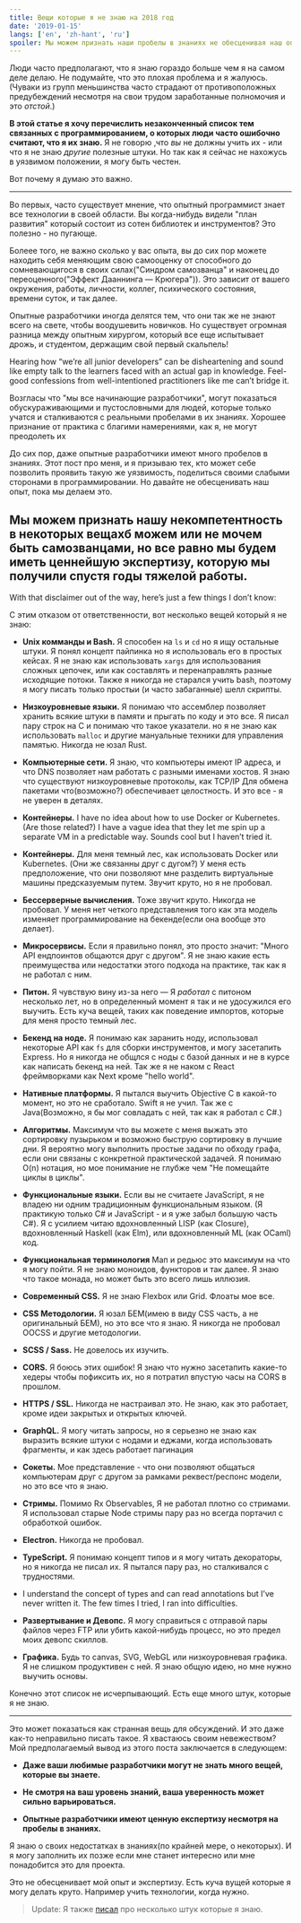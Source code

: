 ```yaml
---
title: Вещи которые я не знаю на 2018 год
date: '2019-01-15'
langs: ['en', 'zh-hant', 'ru']
spoiler: Мы можем признать наши пробелы в знаниях не обесценивая наш опыт.
---
```


Люди часто предполагают, что я знаю гораздо больше чем я на самом деле делаю. Не подумайте, что это плохая проблема и я жалуюсь. (Чуваки из групп меньшинства часто страдают от противоположных предубеждений несмотря на свои трудом заработанные полномочия и это *отстой*.)

**В этой статье я хочу перечислить незаконченный список тем связанных с программированием, о которых люди часто ошибочно считают, что я их знаю.** Я не говорю ,что *вы* не должны учить их - или что я не знаю *другие* полезные штуки. Но так как я сейчас не нахожусь в уязвимом положении, я могу быть честен.

Вот почему я думаю это важно.

---

Во первых, часто существует мнение, что опытный программист знает все технологии в своей области. Вы когда-нибудь видели "план развития" который состоит из сотен библиотек и инструментов? Это полезно - но пугающе.

Болеее того, не важно сколько у вас опыта, вы до сих пор можете находить себя меняющим свою самооценку от способного до сомневающигося в своих силах("Синдром самозванца" и наконец до переоценного("Эффект Дааннинга — Крюгера")). Это зависит от вашего окружения, работы, личности, коллег, психического состояния, времени суток, и так далее.

Опытные разработчики иногда делятся тем, что они так же не знают всего на свете, чтобы воодушевить новичков. Но существует огромная разница между опытным хирургом, который все еще испытывает дрожь, и студентом, держащим свой первый скальпель!

Hearing how “we’re all junior developers” can be disheartening and sound like empty talk to the learners faced with an actual gap in knowledge. Feel-good confessions from well-intentioned practitioners like me can’t bridge it.

Возгласы что "мы все начинающие разработчики", могут показаться обускураживающими и пустословными для людей, которые только учатся и сталкиваются с реальными пробелами в их знаниях. Хорошее признание от практика с благими намерениями, как я, не могут преодолеть их

До сих пор, даже опытные разработчики имеют много пробелов в знаниях. Этот пост про меня, и я призываю тех, кто может себе позволить проявить такую же уязвимость, поделиться своими слабыми сторонами в программировании. Но давайте не обесценивать наш опыт, пока мы делаем это.

**Мы можем признать нашу некомпетентность в некоторых вещахб можем или не мочем быть самозванцами, но все равно мы будем иметь ценнейшую экспертизу, которую мы получили спустя годы тяжелой работы.**
---

With that disclaimer out of the way, here’s just a few things I don’t know:

С этим отказом от ответственности, вот несколько вещей который я не знаю:

* **Unix комманды и Bash.** Я способен на `ls` и `cd` но я ищу остальные штуки. Я понял концепт пайпинка но я использоваль его в простых кейсах. Я не знаю как использовать `xargs` для использования сложных цепочек, или как составлять и перенаправлять разные исходящие потоки. Также я никогда не старался учить  bash, поэтому я могу писать только простыи (и часто забаганные) шелл скрипты.

* **Низкоуровневые языки.** Я понимаю что ассемблер позволяет хранить всякие штуки в памяти и прыгать по коду и это все. Я писал пару строк на С и понимаю что такое указатели. но я не знаю как использовать `malloc`  и другие мануальные техники для управления памятью. Никогда не юзал Rust.

* **Компьютерные сети.** Я знаю, что компьютеры имеют IP адреса, и что DNS позволяет нам работать с разными именами хостов. Я знаю что существуют низкоуровневые протоколы, как TCP/IP Для обмена пакетами что(возможно?) обеспечивает целостность. И это все - я не уверен в деталях.

* **Контейнеры.** I have no idea about how to use Docker or Kubernetes. (Are those related?) I have a vague idea that they let me spin up a separate VM in a predictable way. Sounds cool but I haven’t tried it.

* **Контейнеры.** Для меня темный лес, как использовать Docker или Kubernetes. (Они же связанны друг с дугом?) У меня есть предположение, что они позволяют  мне разделить виртуальные машины предсказуемым путем. Звучит круто, но я не пробовал.

* **Бессерверные вычисления.** Тоже звучит круто. Никогда не пробовал. У меня нет четкого представления того как эта модель изменяет программирование на бекенде(если она вообще это делает).

* **Микросервисы.** Если я правильно понял, это просто значит: "Много API ендпоинтов общаются друг с другом". Я не знаю какие есть преимущества или недостатки этого подхода на практике, так как я не работал с ним.

* **Питон.** Я чувствую вину из-за него — Я *работал* с питоном несколько лет, но в определенный момент я так и не удосужился его выучить. Есть куча вещей, таких как поведение импортов, которые для меня просто темный лес.

* **Бекенд на ноде.** Я понимаю как заранить ноду, использовал некоторые API как `fs` для сборки инструментов, и могу засетапить Express. Но я никогда не общлся с ноды с базой данных и не в курсе как написать бекенд на ней. Так же я не наком с React фреймворками как Next кроме "hello world".

* **Нативные платформы.** Я пытался выучить Objective C в какой-то момент, но это не сработало. Swift я не учил. Так же с Java(Возможно, я бы мог совладать с ней, так как я работал с C#.)

* **Алгоритмы.** Максимум что вы можете с меня выжать это сортировку пузырьком и возможно быструю сортировку в лучшие дни. Я вероятно могу выполнить простые задачи по обходу графа, если они связаны с конкретной практической задачей. Я понимаю O(n) нотация, но мое понимание не глубже чем "Не помещайте циклы в циклы".

* **Функциональные языки.** Если вы не считаете JavaScript, я не владею ни одним традиционным функциональным языком. (Я практикую только C# и JavaScript - и я уже забыл большую часть C#). Я с усилием читаю вдохновленный LISP (как Closure), вдохновленный Haskell (как Elm), или вдохновленный ML (как OCaml) код.

* **Функциональная терминология** Мап и редьюс это максимум на что я могу пойти. Я не знаю моноидов, функторов и так далее. Я знаю что такое монада, но может быть это всего лишь иллюзия.

* **Современный CSS.** Я не знаю Flexbox или Grid. Флоаты мое все.

* **CSS Методологии.** Я юзал БЕМ(имею в виду CSS часть, а не оригинальный БЕМ), но это все что я знаю. Я никогда не пробовал OOCSS и другие методологии.

* **SCSS / Sass.** Не довелось их изучить.

* **CORS.** Я боюсь этих ошибок! Я знаю что нужно засетапить какие-то хедеры чтобы пофиксить их, но я потратил впустую часы на CORS в прошлом.

* **HTTPS / SSL.** Никогда не настраивал это. Не знаю, как это работает, кроме идеи закрытых и открытых ключей.

* **GraphQL.** Я могу читать запросы, но я серьезно не знаю как выразить всякие штуки с нодами  и еджами, когда использовать фрагменты, и как здесь работает пагинация

* **Сокеты.** Мое представление - что они позволяют общаться компьютерам друг с другом за рамками реквест/респонс модели, но это все что я знаю.

* **Стримы.** Помимо Rx Observables, Я не работал плотно со стримами. Я использовал старые Node стримы пару раз но всегда портачил с обработкой ошибок.

* **Electron.** Никогда не пробовал.

* **TypeScript.** Я понимаю концепт типов и я могу читать декораторы, но я никогда не писал их. Я пытался пару раз, но сталкивался с трудностями.
* I understand the concept of types and can read annotations but I’ve never written it. The few times I tried, I ran into difficulties.

* **Развертывание и Девопс.** Я могу справиться с отправой пары файлов через FTP или убить какой-нибудь процесс, но это предел моих девопс скиллов.

* **Графика.** Будь то canvas, SVG, WebGL или низкоуровневая графика. Я не слишком продуктивен c ней. Я знаю общую идею, но мне нужно выучить основы.

Конечно этот список не исчерпывающий. Есть еще много штук, которые я не знаю.

---

Это может показаться как странная вещь для обсуждений. И это даже как-то неправильно писать такое. Я хвастаюсь своим невежеством? Мой предполагаемый вывод из этого поста заключается в следующем:

* **Даже ваши любимые разработчики могут не знать много вещей, которые вы знаете.**

* **Не смотря на ваш уровень знаний, ваша уверенность может сильно варьироваться.**

* **Опытные разработчики имеют ценную експертизу несмотря на пробелы в знаниях.**

Я знаю о своих недостатках в знаниях(по крайней мере, о некоторых). И я могу заполнить их позже если мне станет интересно или мне понадобится это для проекта.

Это не обесценивает мой опыт и экспертизу. Есть куча вущей которые я могу делать круто.
Например учить технологии, когда нужно.

>Update: Я также [писал](/the-elements-of-ui-engineering/) про несколько штук которые я знаю.
